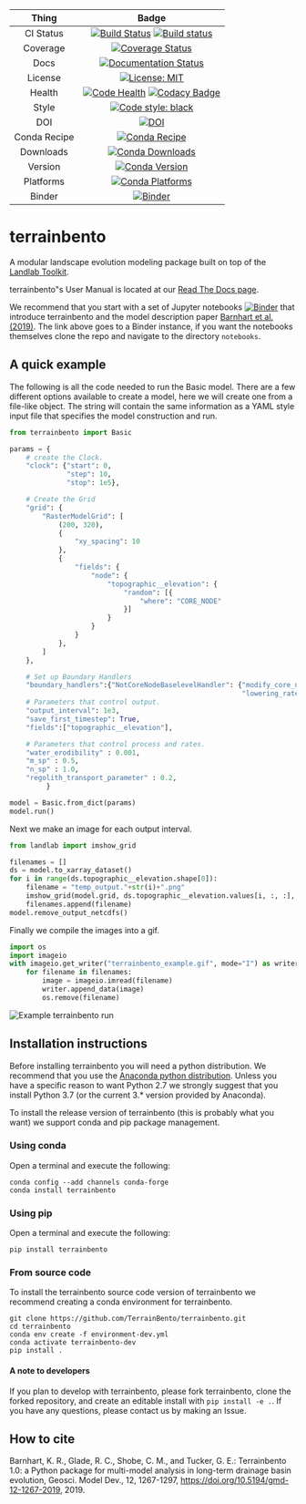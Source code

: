 | Thing | Badge |
| :---: | :---: |
| CI Status | [![Build Status](https://travis-ci.org/TerrainBento/terrainbento.svg?branch=master)](https://travis-ci.org/TerrainBento/terrainbento) [![Build status](https://ci.appveyor.com/api/projects/status/kwwpjifg8vrwe51x/branch/master?svg=true)](https://ci.appveyor.com/project/kbarnhart/terrainbento/branch/master) |
| Coverage | [![Coverage Status](https://coveralls.io/repos/github/TerrainBento/terrainbento/badge.svg?branch=master)](https://coveralls.io/github/TerrainBento/terrainbento?branch=master) |
| Docs | [![Documentation Status](https://readthedocs.org/projects/terrainbento/badge/?version=latest)](http://terrainbento.readthedocs.io/en/latest/?badge=latest) |
| License | [![License: MIT](https://img.shields.io/badge/License-MIT-yellow.svg)](https://opensource.org/licenses/MIT) |
| Health | [![Code Health](https://landscape.io/github/TerrainBento/terrainbento/master/landscape.svg?style=flat)](https://landscape.io/github/TerrainBento/terrainbento/master) [![Codacy Badge](https://api.codacy.com/project/badge/Grade/7fcb775a6c3044cda4429ed1c1dac2e8)](https://www.codacy.com/app/katy.barnhart/terrainbento?utm_source=github.com&amp;utm_medium=referral&amp;utm_content=TerrainBento/terrainbento&amp;utm_campaign=Badge_Grade) |
| Style | [![Code style: black](https://img.shields.io/badge/code%20style-black-000000.svg)](https://github.com/ambv/black) |
| DOI | [![DOI](https://zenodo.org/badge/123941145.svg)](https://zenodo.org/badge/latestdoi/123941145) |
| Conda Recipe | [![Conda Recipe](https://img.shields.io/badge/recipe-terrainbento-green.svg)](https://anaconda.org/conda-forge/terrainbento) |
| Downloads | [![Conda Downloads](https://img.shields.io/conda/dn/conda-forge/terrainbento.svg)](https://anaconda.org/conda-forge/terrainbento) |
| Version | [![Conda Version](https://img.shields.io/conda/vn/conda-forge/terrainbento.svg)](https://anaconda.org/conda-forge/terrainbento) |
| Platforms | [![Conda Platforms](https://img.shields.io/conda/pn/conda-forge/terrainbento.svg)](https://anaconda.org/conda-forge/terrainbento) |
| Binder | [![Binder](https://mybinder.org/badge_logo.svg)](https://mybinder.org/v2/gh/TerrainBento/terrainbento/master?filepath=notebooks%2FWelcome_to_TerrainBento.ipynb) |

# terrainbento

A modular landscape evolution modeling package built on top of the [Landlab Toolkit](http://landlab.github.io).

terrainbento"s User Manual is located at our [Read The Docs page](http://terrainbento.readthedocs.io/).

We recommend that you start with a set of Jupyter notebooks [![Binder](https://mybinder.org/badge_logo.svg)](https://mybinder.org/v2/gh/TerrainBento/terrainbento/master?filepath=notebooks%2FWelcome_to_TerrainBento.ipynb) that introduce terrainbento and the model description paper [Barnhart et al. (2019)](https://doi.org/10.5194/gmd-12-1267-2019). The link above goes to a Binder instance, if you want the notebooks themselves clone the repo and navigate to the directory `notebooks`.


## A quick example

The following is all the code needed to run the Basic model. There are a few
different options available to create a model, here we will create one from a
file-like object. The string will contain the same information as a YAML style
input file that specifies the model construction and run.

```python
from terrainbento import Basic

params = {
    # create the Clock.
    "clock": {"start": 0,
              "step": 10,
              "stop": 1e5},

    # Create the Grid
    "grid": {
        "RasterModelGrid": [
            (200, 320),
            {
                "xy_spacing": 10
            },
            {
                "fields": {
                    "node": {
                        "topographic__elevation": {
                            "random": [{
                                "where": "CORE_NODE"
                            }]
                        }
                    }
                }
            },
        ]
    },

    # Set up Boundary Handlers
    "boundary_handlers":{"NotCoreNodeBaselevelHandler": {"modify_core_nodes": True,
                                                         "lowering_rate": -0.001}},
    # Parameters that control output.
    "output_interval": 1e3,
    "save_first_timestep": True,
    "fields":["topographic__elevation"],

    # Parameters that control process and rates.
    "water_erodibility" : 0.001,
    "m_sp" : 0.5,
    "n_sp" : 1.0,
    "regolith_transport_parameter" : 0.2,           
         }

model = Basic.from_dict(params)
model.run()
```

Next we make an image for each output interval.

```python
from landlab import imshow_grid

filenames = []
ds = model.to_xarray_dataset()
for i in range(ds.topographic__elevation.shape[0]):
    filename = "temp_output."+str(i)+".png"
    imshow_grid(model.grid, ds.topographic__elevation.values[i, :, :], cmap="viridis", limits=(0, 12), output=filename)
    filenames.append(filename)
model.remove_output_netcdfs()

```

Finally we compile the images into a gif.

```python
import os
import imageio
with imageio.get_writer("terrainbento_example.gif", mode="I") as writer:
    for filename in filenames:
        image = imageio.imread(filename)
        writer.append_data(image)
        os.remove(filename)
```

![Example terrainbento run](https://github.com/TerrainBento/terrainbento/blob/master/docs/images/terrainbento_example.gif)

## Installation instructions

Before installing terrainbento you will need a python distribution. We recommend that you use the [Anaconda python distribution](https://www.anaconda.com/download/). Unless you have a specific reason to want Python 2.7 we strongly suggest that you install Python 3.7 (or the current 3.* version provided by Anaconda).

To install the release version of terrainbento (this is probably what you want) we support conda and pip package management.

### Using conda
Open a terminal and execute the following:

```
conda config --add channels conda-forge
conda install terrainbento
```

### Using pip
Open a terminal and execute the following:

```
pip install terrainbento
```

### From source code

To install the terrainbento source code version of terrainbento we recommend creating a conda environment for terrainbento.

```
git clone https://github.com/TerrainBento/terrainbento.git
cd terrainbento
conda env create -f environment-dev.yml
conda activate terrainbento-dev
pip install .
``` 

#### A note to developers

If you plan to develop with terrainbento, please fork terrainbento, clone the forked repository, and create an editable install with `pip install -e .`. If you have any questions, please contact us by making an Issue.


## How to cite

Barnhart, K. R., Glade, R. C., Shobe, C. M., and Tucker, G. E.: Terrainbento 1.0: a Python package for multi-model analysis in long-term drainage basin evolution, Geosci. Model Dev., 12, 1267-1297, https://doi.org/10.5194/gmd-12-1267-2019, 2019.
